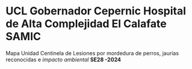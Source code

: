 # **UCL Gobernador Cepernic Hospital de Alta Complejidad El Calafate SAMIC**
Mapa Unidad Centinela de Lesiones por mordedura de perros, jaurías reconocidas e *impacto ambiental* **SE28 -2024**

